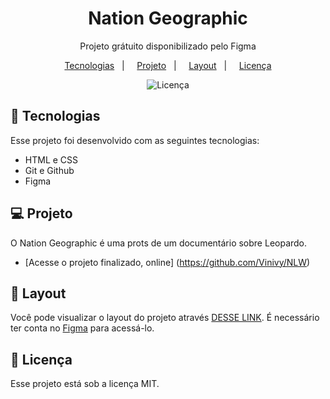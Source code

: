 <h1 align="center"> Nation Geographic </h1>

<p align="center">
Projeto grátuito disponibilizado pelo Figma <br/>
</p>

<p align="center">
 <a href="#-tecnologias">Tecnologias</a>&nbsp;&nbsp;&nbsp;| &nbsp;&nbsp;&nbsp;
 <a href="#-projeto">Projeto</a>&nbsp;&nbsp;&nbsp;| &nbsp;&nbsp;&nbsp;
 <a href="#-layout">Layout</a>&nbsp;&nbsp;&nbsp;| &nbsp;&nbsp;&nbsp;
  <a href="#memo-licença">Licença</a>
</p>

<p align="center">
 <img alt="Licença" src="./Github/Capa.png">
</p>

## 🚀 Tecnologias

Esse projeto foi desenvolvido com as seguintes tecnologias:

- HTML e CSS
- Git e Github
- Figma

## 💻 Projeto

O Nation Geographic é uma prots de um documentário sobre Leopardo.

- [Acesse o projeto finalizado, online] (https://github.com/Vinivy/NLW)

## 🔖 Layout

Você pode visualizar o layout do projeto através [DESSE LINK](<https://www.figma.com/file/s1Vev5GhLuiY8JMzG0aixd/National-Geography-Hero-Section-Design-(Community)?node-id=1%3A3&t=Vi4pjfS6CNKf83En-0>). É necessário ter conta no [Figma](https://figma.com) para acessá-lo.

## :memo: Licença

Esse projeto está sob a licença MIT.
